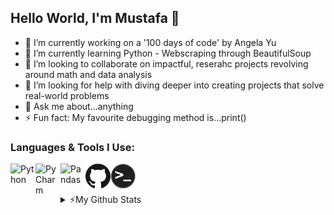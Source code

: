 ## Hello World, I'm Mustafa 👋

- 🔭 I’m currently working on a '100 days of code' by Angela Yu
- 🌱 I’m currently learning Python - Webscraping through BeautifulSoup
- 👯 I’m looking to collaborate on impactful, reserahc projects revolving around math and data analysis
- 🤔 I’m looking for help with diving deeper into creating projects that solve real-world problems
- 💬 Ask me about...anything
- ⚡ Fun fact: My favourite debugging method is...print()

### Languages & Tools I Use:

<img align="left" alt="Python" width="40px" src="https://raw.githubusercontent.com/marwin1991/profile-technology-icons/main/icons/python.png" />
<img align="left" alt="PyCharm" width="40px" src="https://raw.githubusercontent.com/marwin1991/profile-technology-icons/main/icons/pycharm.png" />
<img align="left" alt="Pandas" width="40px" src="https://raw.githubusercontent.com/marwin1991/profile-technology-icons/main/icons/pandas.png" />
<img align="left" alt="GitHub" width="40px" src="https://raw.githubusercontent.com/github/explore/master/topics/github/github.png" />
<img align="left" alt="Terminal" width="40px" src="https://raw.githubusercontent.com/github/explore/master/topics/terminal/terminal.png" />

<br><br>

<details>
  <summary>⚡️My Github Stats</summary>
  <br>
  
  [![Mustafa's GitHub stats](https://github-readme-stats.vercel.app/api?username=MustafaLearnsToCode)](https://github.com/anuraghazra/github-readme-stats) [![Top Languages](https://github-readme-stats.vercel.app/api/top-langs/?username=MustafaLearnsToCode)](https://github.com/anuraghazra/github-readme-stats)

</details>

